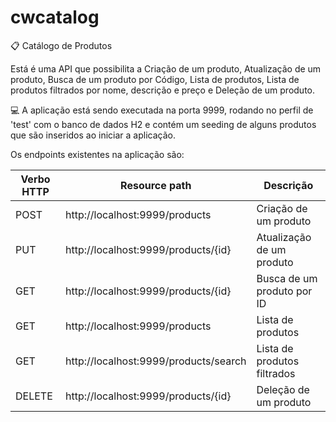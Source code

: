 # cwcatalog
:clipboard: Catálogo de Produtos

Está é uma API que possibilita a Criação de um produto, Atualização de um produto, Busca de um produto por Código, Lista de produtos, Lista de produtos filtrados por nome, descrição e preço e Deleção de um produto.

:computer: A aplicação está sendo executada na porta 9999, rodando no perfil de 'test' com o banco de dados H2 e contém um seeding de alguns produtos que são inseridos ao iniciar a aplicação.

Os endpoints existentes na aplicação são:


| Verbo HTTP | Resource path                          | Descrição                   |
| ---------- | -------------------------------------- | --------------------------- |
|  POST      |	http://localhost:9999/products				|	Criação de um produto       |
|  PUT	     |	http://localhost:9999/products/{id}		|	Atualização de um produto   |
|  GET	     |	http://localhost:9999/products/{id}		|	Busca de um produto por ID  |
|  GET	     |	http://localhost:9999/products				|	Lista de produtos           |
|  GET	     |	http://localhost:9999/products/search	|	Lista de produtos filtrados |
|  DELETE    |	http://localhost:9999/products/{id}		|	Deleção de um produto       |
